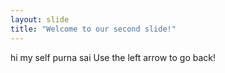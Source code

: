 ```yaml
---
layout: slide
title: "Welcome to our second slide!"
---
```

hi my self purna sai 
Use the left arrow to go back!

